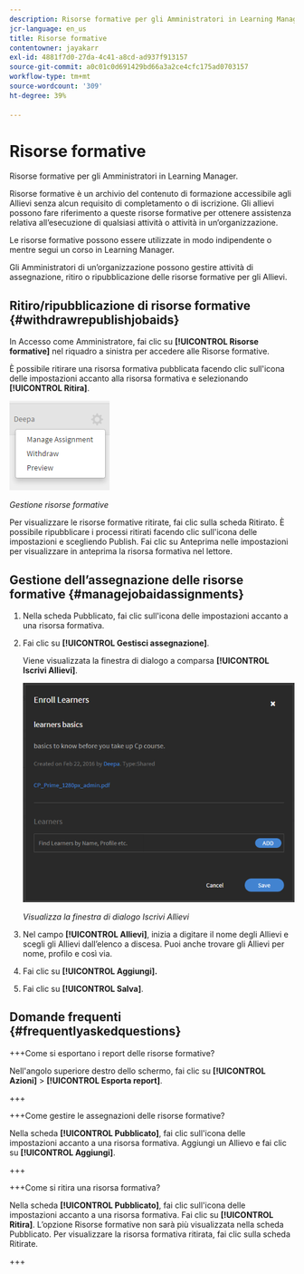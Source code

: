 ```yaml
---
description: Risorse formative per gli Amministratori in Learning Manager.
jcr-language: en_us
title: Risorse formative
contentowner: jayakarr
exl-id: 4881f7d0-27da-4c41-a8cd-ad937f913157
source-git-commit: a0c01c0d691429bd66a3a2ce4cfc175ad0703157
workflow-type: tm+mt
source-wordcount: '309'
ht-degree: 39%

---
```


# Risorse formative

Risorse formative per gli Amministratori in Learning Manager.

Risorse formative è un archivio del contenuto di formazione accessibile agli Allievi senza alcun requisito di completamento o di iscrizione. Gli allievi possono fare riferimento a queste risorse formative per ottenere assistenza relativa all’esecuzione di qualsiasi attività o attività in un’organizzazione.

Le risorse formative possono essere utilizzate in modo indipendente o mentre segui un corso in Learning Manager.

Gli Amministratori di un’organizzazione possono gestire attività di assegnazione, ritiro o ripubblicazione delle risorse formative per gli Allievi.

## Ritiro/ripubblicazione di risorse formative {#withdrawrepublishjobaids}

In Accesso come Amministratore, fai clic su **[!UICONTROL Risorse formative]** nel riquadro a sinistra per accedere alle Risorse formative.

È possibile ritirare una risorsa formativa pubblicata facendo clic sull&#39;icona delle impostazioni accanto alla risorsa formativa e selezionando **[!UICONTROL Ritira]**.

![](assets/withdraw-job-aids-admin.png)

*Gestione risorse formative*

Per visualizzare le risorse formative ritirate, fai clic sulla scheda Ritirato. È possibile ripubblicare i processi ritirati facendo clic sull&#39;icona delle impostazioni e scegliendo Publish. Fai clic su Anteprima nelle impostazioni per visualizzare in anteprima la risorsa formativa nel lettore.

## Gestione dell’assegnazione delle risorse formative {#managejobaidassignments}

1. Nella scheda Pubblicato, fai clic sull&#39;icona delle impostazioni accanto a una risorsa formativa.


1. Fai clic su **[!UICONTROL Gestisci assegnazione]**.

   Viene visualizzata la finestra di dialogo a comparsa **[!UICONTROL Iscrivi Allievi]**.

   ![](assets/enroll-learners-job-aids.png)

   *Visualizza la finestra di dialogo Iscrivi Allievi*

1. Nel campo **[!UICONTROL Allievi]**, inizia a digitare il nome degli Allievi e scegli gli Allievi dall’elenco a discesa. Puoi anche trovare gli Allievi per nome, profilo e così via.
1. Fai clic su **[!UICONTROL Aggiungi].**
1. Fai clic su **[!UICONTROL Salva]**.

## Domande frequenti {#frequentlyaskedquestions}

+++Come si esportano i report delle risorse formative?

Nell&#39;angolo superiore destro dello schermo, fai clic su **[!UICONTROL Azioni]** > **[!UICONTROL Esporta report]**.

+++

+++Come gestire le assegnazioni delle risorse formative?

Nella scheda **[!UICONTROL Pubblicato]**, fai clic sull&#39;icona delle impostazioni accanto a una risorsa formativa. Aggiungi un Allievo e fai clic su **[!UICONTROL Aggiungi]**.

+++

+++Come si ritira una risorsa formativa?

Nella scheda **[!UICONTROL Pubblicato]**, fai clic sull&#39;icona delle impostazioni accanto a una risorsa formativa. Fai clic su **[!UICONTROL Ritira]**. L’opzione Risorse formative non sarà più visualizzata nella scheda Pubblicato. Per visualizzare la risorsa formativa ritirata, fai clic sulla scheda Ritirate.

+++
